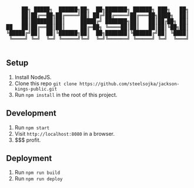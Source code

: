 <pre>

     ██╗ █████╗  ██████╗██╗  ██╗███████╗ ██████╗ ███╗   ██╗    ██╗  ██╗██╗███╗   ██╗ ██████╗ ███████╗
     ██║██╔══██╗██╔════╝██║ ██╔╝██╔════╝██╔═══██╗████╗  ██║    ██║ ██╔╝██║████╗  ██║██╔════╝ ██╔════╝
     ██║███████║██║     █████╔╝ ███████╗██║   ██║██╔██╗ ██║    █████╔╝ ██║██╔██╗ ██║██║  ███╗███████╗
██   ██║██╔══██║██║     ██╔═██╗ ╚════██║██║   ██║██║╚██╗██║    ██╔═██╗ ██║██║╚██╗██║██║   ██║╚════██║
╚█████╔╝██║  ██║╚██████╗██║  ██╗███████║╚██████╔╝██║ ╚████║    ██║  ██╗██║██║ ╚████║╚██████╔╝███████║
 ╚════╝ ╚═╝  ╚═╝ ╚═════╝╚═╝  ╚═╝╚══════╝ ╚═════╝ ╚═╝  ╚═══╝    ╚═╝  ╚═╝╚═╝╚═╝  ╚═══╝ ╚═════╝ ╚══════╝
 </pre>

Setup
-----

1. Install NodeJS.
2. Clone this repo `git clone https://github.com/steelsojka/jackson-kings-public.git`
3. Run `npm install` in the root of this project.

Development
-----------

1. Run `npm start`
2. Visit `http://localhost:8080` in a browser.
3. $$$ profit.

Deployment
----------

1. Run `npm run build`
2. Run `npm run deploy`
